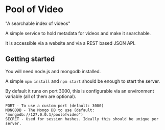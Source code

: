 # Pool of Video

"A searchable index of videos"

A simple service to hold metadata for videos and make it searchable.

It is accessible via a website and via a REST based JSON API.

## Getting started

You will need node.js and mongodb installed.

A simple `npm install` and `npm start` should be enough to start the server.

By default it runs on port 3000, this is configurable via an environment variable (all of them are optional).

    PORT - To use a custom port (default: 3000)
    MONGODB - The Mongo DB to use (default: "mongodb://127.0.0.1/poolofvideo")
    SECRET - Used for session hashes. Ideally this should be unique per server.
